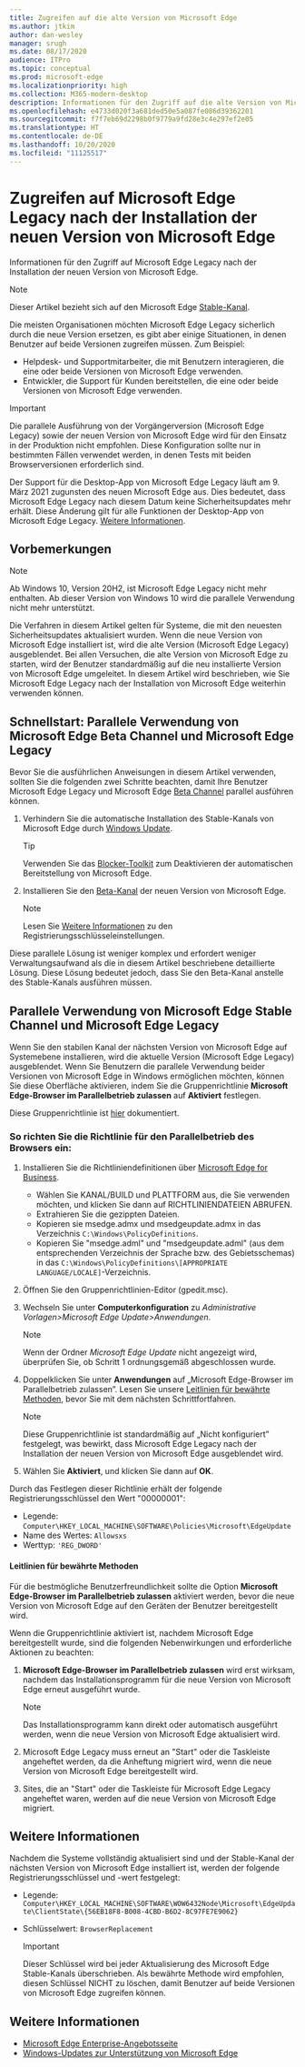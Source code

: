 ```yaml
---
title: Zugreifen auf die alte Version von Microsoft Edge
ms.author: jtkim
author: dan-wesley
manager: srugh
ms.date: 08/17/2020
audience: ITPro
ms.topic: conceptual
ms.prod: microsoft-edge
ms.localizationpriority: high
ms.collection: M365-modern-desktop
description: Informationen für den Zugriff auf die alte Version von Microsoft Edge
ms.openlocfilehash: e4733d020f3a681ded50e5a087fe086d39362201
ms.sourcegitcommit: f7f7eb69d2298b0f9779a9fd28e3c4e297ef2e05
ms.translationtype: HT
ms.contentlocale: de-DE
ms.lasthandoff: 10/20/2020
ms.locfileid: "11125517"
---
```

# Zugreifen auf Microsoft Edge Legacy nach der Installation der neuen Version von Microsoft Edge

Informationen für den Zugriff auf Microsoft Edge Legacy nach der Installation der neuen Version von Microsoft Edge.

> [!NOTE]
> Dieser Artikel bezieht sich auf den Microsoft Edge [Stable-Kanal](microsoft-edge-channels.md).

Die meisten Organisationen möchten Microsoft Edge Legacy sicherlich durch die neue Version ersetzen, es gibt aber einige Situationen, in denen Benutzer auf beide Versionen zugreifen müssen. Zum Beispiel:

- Helpdesk- und Supportmitarbeiter, die mit Benutzern interagieren, die eine oder beide Versionen von Microsoft Edge verwenden.
- Entwickler, die Support für Kunden bereitstellen, die eine oder beide Versionen von Microsoft Edge verwenden.

> [!IMPORTANT]
> Die parallele Ausführung von der Vorgängerversion (Microsoft Edge Legacy) sowie der neuen Version von Microsoft Edge wird für den Einsatz in der Produktion nicht empfohlen. Diese Konfiguration sollte nur in bestimmten Fällen verwendet werden, in denen Tests mit beiden Browserversionen erforderlich sind.
>
> Der Support für die Desktop-App von Microsoft Edge Legacy läuft am 9. März 2021 zugunsten des neuen Microsoft Edge aus. Dies bedeutet, dass Microsoft Edge Legacy nach diesem Datum keine Sicherheitsupdates mehr erhält. Diese Änderung gilt für alle Funktionen der Desktop-App von Microsoft Edge Legacy. [Weitere Informationen](https://techcommunity.microsoft.com/t5/microsoft-365-blog/microsoft-365-apps-say-farewell-to-internet-explorer-11-and/ba-p/1591666).

## Vorbemerkungen
> [!NOTE]
> Ab Windows 10, Version 20H2, ist Microsoft Edge Legacy nicht mehr enthalten. Ab dieser Version von Windows 10 wird die parallele Verwendung nicht mehr unterstützt.

Die Verfahren in diesem Artikel gelten für Systeme, die mit den neuesten Sicherheitsupdates aktualisiert wurden. Wenn die neue Version von Microsoft Edge installiert ist, wird die alte Version (Microsoft Edge Legacy) ausgeblendet. Bei allen Versuchen, die alte Version von Microsoft Edge zu starten, wird der Benutzer standardmäßig auf die neu installierte Version von Microsoft Edge umgeleitet. In diesem Artikel wird beschrieben, wie Sie Microsoft Edge Legacy nach der Installation von Microsoft Edge weiterhin verwenden können.

## Schnellstart: Parallele Verwendung von Microsoft Edge Beta Channel und Microsoft Edge Legacy

Bevor Sie die ausführlichen Anweisungen in diesem Artikel verwenden, sollten Sie die folgenden zwei Schritte beachten, damit Ihre Benutzer Microsoft Edge Legacy und Microsoft Edge [Beta Channel](microsoft-edge-channels.md) parallel ausführen können.

1. Verhindern Sie die automatische Installation des Stable-Kanals von Microsoft Edge durch [Windows Update](https://support.microsoft.com/help/12373/windows-update-faq).

   > [!TIP]
   > Verwenden Sie das [Blocker-Toolkit](microsoft-edge-blocker-toolkit.md) zum Deaktivieren der automatischen Bereitstellung von Microsoft Edge.

2. Installieren Sie den [Beta-Kanal](https://www.microsoft.com/edge/business/download) der neuen Version von Microsoft Edge.

   > [!NOTE]
   > Lesen Sie [Weitere Informationen](#additional-information) zu den Registrierungsschlüsseleinstellungen.

Diese parallele Lösung ist weniger komplex und erfordert weniger Verwaltungsaufwand als die in diesem Artikel beschriebene detaillierte Lösung. Diese Lösung bedeutet jedoch, dass Sie den Beta-Kanal anstelle des Stable-Kanals ausführen müssen.

## Parallele Verwendung von Microsoft Edge Stable Channel und Microsoft Edge Legacy

Wenn Sie den stabilen Kanal der nächsten Version von Microsoft Edge auf Systemebene installieren, wird die aktuelle Version (Microsoft Edge Legacy) ausgeblendet. Wenn Sie Benutzern die parallele Verwendung beider Versionen von Microsoft Edge in Windows ermöglichen möchten, können Sie diese Oberfläche aktivieren, indem Sie die Gruppenrichtlinie **Microsoft Edge-Browser im Parallelbetrieb zulassen** auf **Aktiviert** festlegen.

Diese Gruppenrichtlinie ist [hier](https://docs.microsoft.com/deployedge/microsoft-edge-update-policies#allowsxs) dokumentiert.

### So richten Sie die Richtlinie für den Parallelbetrieb des Browsers ein:

1. Installieren Sie die Richtliniendefinitionen über [Microsoft Edge for Business](https://www.microsoft.com/edge/business/download).

   - Wählen Sie KANAL/BUILD und PLATTFORM aus, die Sie verwenden möchten, und klicken Sie dann auf RICHTLINIENDATEIEN ABRUFEN.
   - Extrahieren Sie die gezippten Dateien.
   - Kopieren sie msedge.admx und msedgeupdate.admx in das Verzeichnis `C:\Windows\PolicyDefinitions`.
   - Kopieren Sie "msedge.adml" und "msedgeupdate.adml" (aus dem entsprechenden Verzeichnis der Sprache bzw. des Gebietsschemas) in das `C:\Windows\PolicyDefinitions\[APPROPRIATE LANGUAGE/LOCALE]`-Verzeichnis.

2. Öffnen Sie den Gruppenrichtlinien-Editor (gpedit.msc).
3. Wechseln Sie unter **Computerkonfiguration** zu *Administrative Vorlagen>Microsoft Edge Update>Anwendungen*.

    > [!NOTE]
    > Wenn der Ordner *Microsoft Edge Update* nicht angezeigt wird, überprüfen Sie, ob Schritt 1 ordnungsgemäß abgeschlossen wurde.

4. Doppelklicken Sie unter **Anwendungen** auf „Microsoft Edge-Browser im Parallelbetrieb zulassen”. Lesen Sie unsere [Leitlinien für bewährte Methoden](#best-practice-guidance), bevor Sie mit dem nächsten Schrittfortfahren.

    > [!NOTE]
    > Diese Gruppenrichtlinie ist standardmäßig auf „Nicht konfiguriert” festgelegt, was bewirkt, dass Microsoft Edge Legacy nach der Installation der neuen Version von Microsoft Edge ausgeblendet wird.

5. Wählen Sie **Aktiviert**, und klicken Sie dann auf **OK**.  

Durch das Festlegen dieser Richtlinie erhält der folgende Registrierungsschlüssel den Wert "00000001":

- Legende: `Computer\HKEY_LOCAL_MACHINE\SOFTWARE\Policies\Microsoft\EdgeUpdate`
- Name des Wertes: `Allowsxs`
- Werttyp: `'REG_DWORD'`

#### Leitlinien für bewährte Methoden

Für die bestmögliche Benutzerfreundlichkeit sollte die Option **Microsoft Edge-Browser im Parallelbetrieb zulassen** aktiviert werden, bevor die neue Version von Microsoft Edge auf den Geräten der Benutzer bereitgestellt wird.

Wenn die Gruppenrichtlinie aktiviert ist, nachdem Microsoft Edge bereitgestellt wurde, sind die folgenden Nebenwirkungen und erforderliche Aktionen zu beachten:

1. **Microsoft Edge-Browser im Parallelbetrieb zulassen** wird erst wirksam, nachdem das Installationsprogramm für die neue Version von Microsoft Edge erneut ausgeführt wurde.

   > [!NOTE]
   > Das Installationsprogramm kann direkt oder automatisch ausgeführt werden, wenn die neue Version von Microsoft Edge aktualisiert wird.

2. Microsoft Edge Legacy muss erneut an "Start" oder die Taskleiste angeheftet werden, da die Anheftung migriert wird, wenn die neue Version von Microsoft Edge bereitgestellt wird.
3. Sites, die an "Start" oder die Taskleiste für Microsoft Edge Legacy angeheftet waren, werden auf die neue Version von Microsoft Edge migriert.

## Weitere Informationen

Nachdem die Systeme vollständig aktualisiert sind und der Stable-Kanal der nächsten Version von Microsoft Edge installiert ist, werden der folgende Registrierungsschlüssel und -wert festgelegt:

- Legende: `Computer\HKEY_LOCAL_MACHINE\SOFTWARE\WOW6432Node\Microsoft\EdgeUpdate\ClientState\{56EB18F8-B008-4CBD-B6D2-8C97FE7E9062}`
- Schlüsselwert: `BrowserReplacement`

  > [!IMPORTANT]
  > Dieser Schlüssel wird bei jeder Aktualisierung des Microsoft Edge Stable-Kanals überschrieben. Als bewährte Methode wird empfohlen, diesen Schlüssel NICHT zu löschen, damit Benutzer auf beide Versionen von Microsoft Edge zugreifen können.

## Weitere Informationen

- [Microsoft Edge Enterprise-Angebotsseite](https://aka.ms/EdgeEnterprise)
- [Windows-Updates zur Unterstützung von Microsoft Edge](microsoft-edge-sysupdate-windows-updates.md)
